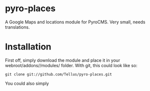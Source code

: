 pyro-places
===========

A Google Maps and locations module for PyroCMS. Very small, needs translations.

Installation
============

First off, simply download the module and place it in your webroot/addons/<site-ref>/modules/ folder. With git, this could look like so:

    git clone git://github.com/Tellus/pyro-places.git

You could also simply 